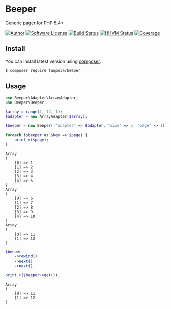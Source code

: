 # Beeper

Generic pager for PHP 5.4+

[![Author](http://img.shields.io/badge/author-@tuupola-blue.svg?style=flat-square)](https://twitter.com/tuupola)
[![Software License](https://img.shields.io/badge/license-MIT-brightgreen.svg?style=flat-square)](LICENSE.txt)
[![Build Status](https://img.shields.io/travis/tuupola/beeper/master.svg?style=flat-square)](https://travis-ci.org/tuupola/beeper)
[![HHVM Status](https://img.shields.io/hhvm/tuupola/beeper.svg?style=flat-square)](http://hhvm.h4cc.de/package/tuupola/beeper)
[![Coverage](http://img.shields.io/codecov/c/github/tuupola/beeper.svg?style=flat-square)](https://codecov.io/github/tuupola/beeper)

## Install

You can install latest version using [composer](https://getcomposer.org/).

```
$ composer require tuupola/beeper
```

## Usage

```php
use Beeper\Adapter\ArrayAdapter;
use Beeper\Beeper;

$array = range(1, 12, 1);
$adapter = new ArrayAdapter($array);

$beeper = new Beeper(["adapter" => $adapter, "size" => 5, "page" => 1]);

foreach ($beeper as $key => $page) {
    print_r($page);
}
```

```
Array
(
    [0] => 1
    [1] => 2
    [2] => 3
    [3] => 4
    [4] => 5
)
Array
(
    [0] => 6
    [1] => 7
    [2] => 8
    [3] => 9
    [4] => 10
)
Array
(
    [0] => 11
    [1] => 12
)
```

```php
$beeper
    ->rewind()
    ->next()
    ->next();

print_r($beeper->get());
```

```
Array
(
    [0] => 11
    [1] => 12
)
```
